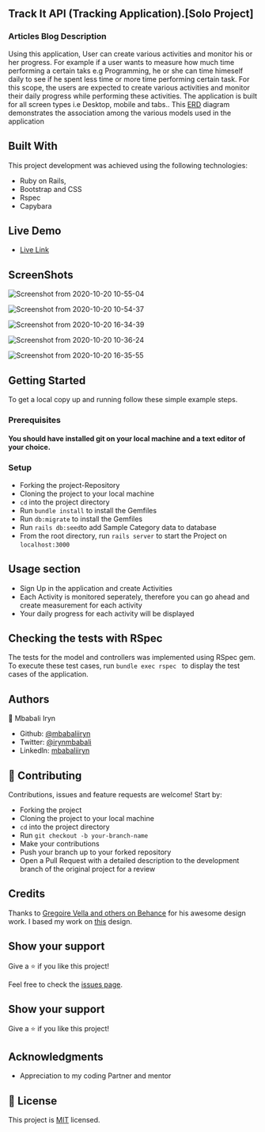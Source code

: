 ## Track It API (Tracking Application).[Solo Project]

### Articles Blog Description
Using this application, User can create various activities and monitor his or her progress. For example if a user wants to measure how much time performing a certain taks e.g Programming, he or she can time himeself daily to see if he spent less time or more time performing certain task. For this scope, the users are expected to create various activities and monitor their daily progress while performing these activities. The application is built for all screen types i.e Desktop, mobile and tabs.. This [ERD](https://app.lucidchart.com/lucidchart/8fac66af-9610-4e5c-ba66-508ce97db326/edit?beaconFlowId=398015E0B809B573&page=0_0#?folder_id=home&browser=icon) diagram demonstrates the association among the various models used in the application

## Built With
This project development was achieved using the following technologies:

- Ruby on Rails,
- Bootstrap and CSS
- Rspec
- Capybara

## Live Demo

- [Live Link](https://activity-tracking-app.netlify.app/)


## ScreenShots

![Screenshot from 2020-10-20 10-55-04](https://user-images.githubusercontent.com/44978186/96592907-97e94e80-12f1-11eb-9117-74a159145c23.png)


![Screenshot from 2020-10-20 10-54-37](https://user-images.githubusercontent.com/44978186/96593057-c404cf80-12f1-11eb-870c-ca87eb45cc35.png)


![Screenshot from 2020-10-20 16-34-39](https://user-images.githubusercontent.com/44978186/96593466-34135580-12f2-11eb-9e00-ff4027ccd754.png)


![Screenshot from 2020-10-20 10-36-24](https://user-images.githubusercontent.com/44978186/96593194-e26acb00-12f1-11eb-9cbc-77569068fd8f.png)

![Screenshot from 2020-10-20 16-35-55](https://user-images.githubusercontent.com/44978186/96593620-5e651300-12f2-11eb-824f-b3c3dcbb41b6.png)

## Getting Started

To get a local copy up and running follow these simple example steps.

### Prerequisites

#### You should have installed git on your local machine and a text editor of your choice.
### Setup

- Forking the project-Repository
- Cloning the project to your local machine
- `cd` into the project directory
- Run `bundle install` to install the Gemfiles
- Run `db:migrate` to install the Gemfiles
- Run `rails db:seed`to add Sample Category data to database
- From the root directory, run `rails server` to start the Project on `localhost:3000`

## Usage section

- Sign Up in the application and create Activities
- Each Activity is monitored seperately, therefore you can go ahead and create measurement for each activity
- Your daily progress for each activity will be displayed

## Checking the tests with RSpec
The tests for the model and controllers was implemented using RSpec gem. To execute these test cases, run `bundle exec rspec ` to display the test cases of the application. 



## Authors

👤 Mbabali Iryn

- Github: [@mbabaliiryn](https://github.com/mbabaliiryn)
- Twitter: [@irynmbabali](https://twitter.com/irynmbabali)
- Linkedln: [mbabaliiryn](https://www.linkedin.com/in/mbabaliiryn)




## 🤝 Contributing

Contributions, issues and feature requests are welcome! Start by:

- Forking the project
- Cloning the project to your local machine
- `cd` into the project directory
- Run `git checkout -b your-branch-name`
- Make your contributions
- Push your branch up to your forked repository
- Open a Pull Request with a detailed description to the development branch of the original project for a review

## Credits

Thanks to [Gregoire Vella and others on Behance](https://www.behance.net/gregoirevella) for his awesome design work. I based my work on  [this](https://www.behance.net/gallery/13271423/Bodytrackit-An-iOs-app-Branding-UX-and-UI) design.

## Show your support

Give a ⭐️ if you like this project!

Feel free to check the [issues page](issues/).

## Show your support

Give a ⭐️ if you like this project!

## Acknowledgments

- Appreciation to my coding Partner and mentor

## 📝 License

This project is [MIT](lic.url) licensed.

